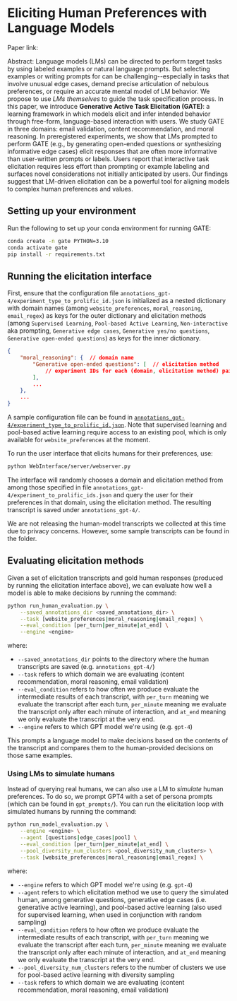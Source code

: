 # Eliciting Human Preferences with Language Models
Paper link:

Abstract: Language models (LMs) can be directed to perform target tasks by using labeled examples or natural language prompts. But selecting examples or writing prompts for can be challenging--especially in tasks that involve unusual edge cases, demand precise articulation of nebulous preferences, or require an accurate mental model of LM behavior. We propose to use *LMs themselves* to guide the task specification process. In this paper, we introduce **Generative Active Task Elicitation (GATE)**: a learning framework in which models elicit and infer intended behavior through free-form, language-based interaction with users. We study GATE in three domains: email validation, content recommendation, and moral reasoning. In preregistered experiments, we show that LMs prompted to perform GATE (e.g., by generating open-ended questions or synthesizing informative edge cases) elicit responses that are often more informative than user-written prompts or labels. Users report that interactive task elicitation requires less effort than prompting or example labeling and surfaces novel considerations not initially anticipated by users. Our findings suggest that LM-driven elicitation can be a powerful tool for aligning models to complex human preferences and values.


## Setting up your environment
Run the following to set up your conda environment for running GATE:
```bash
conda create -n gate PYTHON=3.10
conda activate gate
pip install -r requirements.txt
```

## Running the elicitation interface
First, ensure that the configuration file `annotations_gpt-4/experiment_type_to_prolific_id.json` is initialized as a nested dictionary with domain names (among `website_preferences`, `moral_reasoning`, `email_regex`) as keys for the outer dictionary and elicitation methods (among `Supervised Learning`, `Pool-based Active Learning`, `Non-interactive` aka prompting, `Generative edge cases`, `Generative yes/no questions`, `Generative open-ended questions`) as keys for the inner dictionary.
```JSON
{
    "moral_reasoning": {  // domain name
        "Generative open-ended questions": [  // elicitation method
            // experiment IDs for each (domain, elicitation method) pair will populate in here
        ],
        ...
    },
    ...
}
```
A sample configuration file can be found in [`annotations_gpt-4/experiment_type_to_prolific_id.json`](https://github.com/alextamkin/generative-elicitation/tree/main/annotations_gpt-4/experiment_type_to_prolific_id.json).
Note that supervised learning and pool-based active learning require access to an existing pool, which is only available for `website_preferences` at the moment.


To run the user interface that elicits humans for their preferences, use:
```bash
python WebInterface/server/webserver.py
```
The interface will randomly chooses a domain and elicitation method from among those specified in file `annotations_gpt-4/experiment_to_prolific_ids.json` and query the user for their preferences in that domain, using the elicitation method. The resulting transcript is saved under `annotations_gpt-4/`.

We are not releasing the human-model transcripts we collected at this time due to privacy concerns. However, some sample transcripts can be found in the folder.


## Evaluating elicitation methods

Given a set of elicitation transcripts and gold human responses (produced by running the elicitation interface above), we can evaluate how well a model is able to make decisions by running the command:

```bash
python run_human_evaluation.py \
    --saved_annotations_dir <saved_annotations_dir> \
    --task [website_preferences|moral_reasoning|email_regex] \
    --eval_condition [per_turn|per_minute|at_end] \
    --engine <engine>
```
where:
* `--saved_annotations_dir` points to the directory where the human transcripts are saved (e.g. `annotations_gpt-4/`)
* `--task` refers to which domain we are evaluating (content recommendation, moral reasoning, email validation)
* `--eval_condition` refers to how often we produce evaluate the intermediate results of each transcript, with `per_turn` meaning we evaluate the transcript after each turn, `per_minute` meaning we evaluate the transcript only after each minute of interaction, and `at_end` meaning we only evaluate the transcript at the very end.
* `--engine` refers to which GPT model we're using (e.g. `gpt-4`)

This prompts a language model to make decisions based on the contents of the transcript and compares them to the human-provided decisions on those same examples.


### Using LMs to simulate humans
Instead of querying real humans, we can also use a LM to *simulate* human preferences. To do so, we prompt GPT4 with a set of persona prompts (which can be found in `gpt_prompts/`). You can run the elicitation loop with simulated humans by running the command:

```bash
python run_model_evaluation.py \
    --engine <engine> \
    --agent [questions|edge_cases|pool] \
    --eval_condition [per_turn|per_minute|at_end] \
    --pool_diversity_num_clusters <pool_diversity_num_clusters> \
    --task [website_preferences|moral_reasoning|email_regex] \
```

where:
* `--engine` refers to which GPT model we're using (e.g. `gpt-4`)
* `--agent` refers to which elicitation method we use to query the simulated human, among generative questions, generative edge cases (i.e. generative active learning), and pool-based active learning (also used for supervised learning, when used in conjunction with random sampling)
* `--eval_condition` refers to how often we produce evaluate the intermediate results of each transcript, with `per_turn` meaning we evaluate the transcript after each turn, `per_minute` meaning we evaluate the transcript only after each minute of interaction, and `at_end` meaning we only evaluate the transcript at the very end.
* `--pool_diversity_num_clusters` refers to the number of clusters we use for pool-based active learning with diversity sampling
* `--task` refers to which domain we are evaluating (content recommendation, moral reasoning, email validation)

